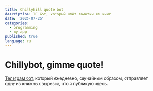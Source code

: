 ```yaml
---
title: Chillyhill quote bot
description: ТГ Бот, который шлёт заметки из книг
date: '2025-07-25'
categories:
  - programming
  - my app
published: true
language: ru
---
```


# Chillybot, gimme quote!

[Телеграм бот](https://t.me/chillyhill_quote_bot), который ежедневно, случайным образом, отправляет одну из книжных вырезок, что я публикую здесь.
